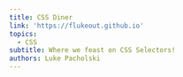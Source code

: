 ```yaml
---
title: CSS Diner
link: 'https://flukeout.github.io'
topics:
  - CSS
subtitle: Where we feast on CSS Selectors!
authors: Luke Pacholski
---
```


